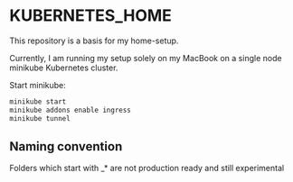 # KUBERNETES_HOME

This repository is a basis for my home-setup.

Currently, I am running my setup solely on my MacBook on a single node minikube
Kubernetes cluster.

Start minikube:
```bash
minikube start
minikube addons enable ingress
minikube tunnel
````

## Naming convention

Folders which start with _* are not production ready and still experimental